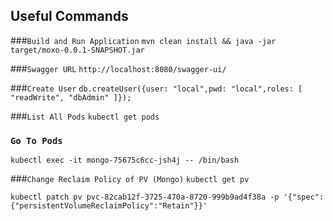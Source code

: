 ## Useful Commands


###``Build and Run Application``
```mvn clean install && java -jar target/moxo-0.0.1-SNAPSHOT.jar```

###``Swagger URL``
```http://localhost:8080/swagger-ui/```

###``Create User``
```db.createUser({user: "local",pwd: "local",roles: [ "readWrite", "dbAdmin" ]});```

###``List All Pods``
```kubectl get pods```

### ``Go To Pods``
```kubectl exec -it mongo-75675c6cc-jsh4j -- /bin/bash```

###``Change Reclaim Policy of PV (Mongo)``
```kubectl get pv```

```kubectl patch pv pvc-82cab12f-3725-470a-8720-999b9ad4f38a -p '{"spec":{"persistentVolumeReclaimPolicy":"Retain"}}'```